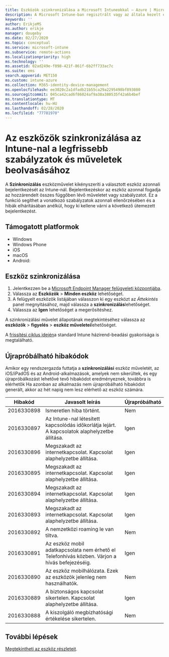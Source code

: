 ```yaml
---
title: Eszközök szinkronizálása a Microsoft Intuneokkal – Azure | Microsoft Docs
description: A Microsoft Intune-ban regisztrált vagy az általa kezelt eszközök szinkronizálásával az eszközök beolvashatják a legfrissebb szabályzatokat és műveleteket. Az Azure Portallal való szinkronizálás lépései és az újrapróbálható hibakódok.
keywords: ''
author: ErikjeMS
ms.author: erikje
manager: dougeby
ms.date: 02/27/2020
ms.topic: conceptual
ms.service: microsoft-intune
ms.subservice: remote-actions
ms.localizationpriority: high
ms.technology: ''
ms.assetid: 02ad249e-f098-421f-861f-6b2ff733ac7c
ms.suite: ems
search.appverid: MET150
ms.custom: intune-azure
ms.collection: M365-identity-device-management
ms.openlocfilehash: ee3020c2a1dfadb21b55ca29a2295498bf893080
ms.sourcegitcommit: 045ca42cad6f86024af9a38a380535f42a6b4bef
ms.translationtype: MT
ms.contentlocale: hu-HU
ms.lasthandoff: 02/28/2020
ms.locfileid: "77781970"
---
```

# <a name="sync-devices-to-get-the-latest-policies-and-actions-with-intune"></a>Az eszközök szinkronizálása az Intune-nal a legfrissebb szabályzatok és műveletek beolvasásához


A **Szinkronizálás** eszközművelet kikényszeríti a választott eszköz azonnali bejelentkezését az Intune-nál. Bejelentkezéskor az eszköz azonnal fogadja az hozzárendelt összes függőben lévő műveletet vagy szabályzatot. Ez a funkció segíthet a vonatkozó szabályzatok azonnali ellenőrzésében és a hibák elhárításában anélkül, hogy ki kellene várni a következő ütemezett bejelentkezést.

## <a name="supported-platforms"></a>Támogatott platformok

- Windows
- Windows Phone
- iOS
- macOS
- Android:

## <a name="sync-a-device"></a>Eszköz szinkronizálása

1. Jelentkezzen be a [Microsoft Endpoint Manager felügyeleti központjába](https://go.microsoft.com/fwlink/?linkid=2109431). 
3. Válassza az **Eszközök** > **Minden eszköz** lehetőséget.
4. A felügyelt eszközök listájában válasszon ki egy eszközt az *Áttekintés* panel megnyitásához, majd válassza a **szinkronizálás**lehetőséget.
5. Válassza az **Igen** lehetőséget a megerősítéshez.

A szinkronizálási művelet állapotának megtekintéséhez válassza az **eszközök** > **figyelés** > **eszköz műveletei**lehetőséget.

A [frissítési ciklus idején](../configuration/device-profile-troubleshoot.md#how-long-does-it-take-for-devices-to-get-a-policy-profile-or-app-after-they-are-assigned)a standard Intune házirend-beadási gyakorisága is megtalálható.

## <a name="retryable-error-codes"></a>Újrapróbálható hibakódok

Amikor egy rendszergazda futtatja a **szinkronizálási** eszköz műveletét, az iOS/iPadOS és az Android-alkalmazások, amelyek nem sikerültek, és egy újrapróbálkozást lehetővé tevő hibakódot eredményeznek, továbbra is elérhetők Ha azonban az alkalmazás nem újrapróbálható hibakódot generált, akkor az hét napig nem lesz elérhető az eszköz számára.


| Hibakód  | Javasolt leírás | Újrapróbálható |
|---|---|---|
| 2016330898 | Ismeretlen hiba történt. | Nem |
| 2016330897 | Az Intune-nal létesített kapcsolódás időkorlátja lejárt. A kapcsolatok alaphelyzetbe állítása. | Igen |
| 2016330896 | Megszakadt az internetkapcsolat. Kapcsolat alaphelyzetbe állítása. | Igen |
| 2016330895 | Megszakadt az internetkapcsolat. Kapcsolat alaphelyzetbe állítása. | Igen |
| 2016330894 | Megszakadt az internetkapcsolat. Kapcsolat alaphelyzetbe állítása. | Igen |
| 2016330893 | Megszakadt az internetkapcsolat. Kapcsolat alaphelyzetbe állítása. | Igen|
| 2016330892 | A nemzetközi roaming le van tiltva. | Nem|
| 2016330891 | Az eszköz mobil adatkapcsolata nem érhető el Telefonhívás közben. Várjon a hívás befejezéséig. | Igen|
| 2016330890 | Az eszköz mobilhálózata. Ezek az eszközök jelenleg nem használhatók. | Nem|
| 2016330889 | A biztonságos kapcsolat sikertelen. Kapcsolat alaphelyzetbe állítása. | Igen|
| 2016330888 | A kiszolgáló megbízhatósági értékelése sikertelen. | Nem|

## <a name="next-steps"></a>További lépések

[Megtekintheti az eszköz részleteit](device-inventory.md).
 
